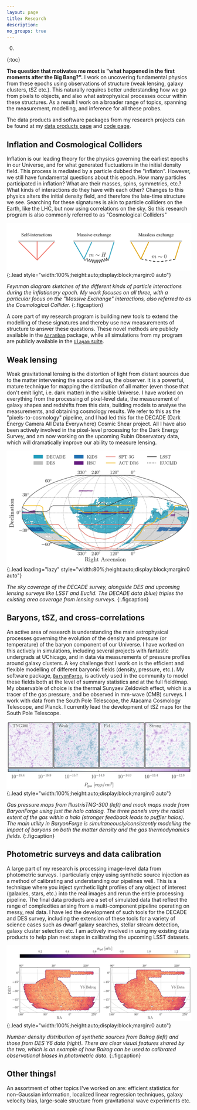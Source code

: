 ```yaml
---
layout: page
title: Research
description:
no_groups: true
---
```


0. 
{:toc}

**The question that motivates me most is "what happened in the first moments after the Big Bang?".** I work on uncovering fundamental physics from these epochs using observations of structure (weak lensing, galaxy clusters, tSZ etc.). This naturally requires better understanding how we go from pixels to objects, and also what astrophysical processes occur within these structures. As a result I work on a broader range of topics, spanning the measurement, modelling, and inference for all these probes.

The data products and software packages from my research projects can be found at my [data products page](/data.md) and [code page](/code.md).


## Inflation and Cosmological Colliders
Inflation is our leading theory for the physics governing the earliest epochs in our Universe, and for what generated fluctuations in the initial density field. This process is mediated by a particle dubbed the "inflaton". However, we still have fundamental questions about this epoch. How many particles participated in inflation? What are their masses, spins, symmetries, etc.? What kinds of interactions do they have with each other? Changes to this physics alters the initial density field, and therefore the late-time structure we see. Searching for these signatures is akin to particle colliders on the Earth, like the LHC, but now using correlations on the sky. So this research program is also commonly referred to as "Cosmological Colliders"

![](/assets/img/research/FeynmanDiagrams.svg){:.lead style="width:100%;height:auto;display:block;margin:0 auto"}

*Feynman diagram sketches of the different kinds of particle interactions during the inflationary epoch. My work focuses on all three, with a particular focus on the "Massive Exchange" interactions, also referred to as the Cosmological Collider.*
{:.figcaption}

A core part of my research program is building new tools to extend the modelling of these signatures and thereby use new measurements of structure to answer these questions. These novel methods are publicly available in the [`Aarambam`](https://github.com/DhayaaAnbajagane/Aarambam) package, while all simulations from my program are publicly available in the [`Ulagam` suite](https://ulagam-simulations.readthedocs.io/en/latest/). 


## Weak lensing
Weak gravitational lensing is the distortion of light from distant sources due to the matter intervening the source and us, the observer. It is a powerful, mature technique for mapping the distribution of all matter (even those that don't emit light, i.e. dark matter) in the visible Universe. I have worked on everything from the processing of pixel-level data, the measurement of galaxy shapes and redshifts from this data, building models to analyse the measurements, and obtaining cosmology results. We refer to this as the "pixels-to-cosmology" pipeline, and I had led this for the DECADE (Dark Energy Camera All Data Everywhere) Cosmic Shear project. All I have also been actively involved in the pixel-level processing for the Dark Energy Survey, and am now working on the upcoming Rubin Observatory data, which will dramatically improve our ability to measure lensing.

![](/assets/img/research/DECam.jpg){:.lead loading="lazy" style="width:80%;height:auto;display:block;margin:0 auto"}

*The sky coverage of the DECADE survey, alongside DES and upcoming lensing surveys like LSST and Euclid. The DECADE data (blue) triples the existing area coverage from lensing surveys.*
{:.figcaption}

## Baryons, tSZ, and cross-correlations
An active area of research is understanding the main astrophysical processes governing the evolution of the density and pressure (or temperature) of the baryon component of our Universe. I have worked on this actively in simulations, including several projects with fantastic undergrads at UChicago, and in data via measurements of pressure profiles around galaxy clusters. A key challenge that I work on is the efficient and flexible modelling of different baryonic fields (density, pressure, etc.). My software package, [`BaryonForge`](https://github.com/DhayaaAnbajagane/BaryonForge.git), is actively used in the community to model these fields both at the level of summary statistics and at the full field/map. My observable of choice is the thermal Sunyaev Zeldovich effect, which is a tracer of the gas pressure, and be observed in mm-wave (CMB) surveys. I work with data from the South Pole Telescope, the Atacama Cosmology Telescope, and Planck. I currently lead the development of tSZ maps for the South Pole Telescope.

![](/assets/img/research/BaryonForge.jpg){:.lead style="width:100%;height:auto;display:block;margin:0 auto"}

*Gas pressure maps from IllustrisTNG-300 (left) and mock maps made from BaryonForge using just the halo catalog. The three panels vary the radial extent of the gas within a halo (stronger feedback leads to puffier halos). The main utility in BaryonForge is simultaneously/consistently modelling the impact of baryons on both the matter density and the gas thermodynamics fields.*
{:.figcaption}

## Photometric surveys and data calibration
A large part of my research is processing image-level data from photometric surveys. I particularly enjoy using synthetic source injection as a method of calibrating and understanding our pipelines well. This is a technique where you inject synthetic light profiles of any object of interest (galaxies, stars, etc.) into the real images and rerun the entire processing pipeline. The final data products are a set of simulated data that reflect the range of complexities arising from a multi-component pipeline operating on messy, real data. I have led the development of such tools for the DECADE and DES survey, including the extension of these tools for a variety of science cases such as dwarf galaxy searches, stellar stream detection, galaxy cluster selection etc. I am actively involved in using my existing data products to help plan next steps in calibrating the upcoming LSST datasets.

![](/assets/img/research/Y6Balrog.jpg){:.lead style="width:100%;height:auto;display:block;margin:0 auto"}

*Number density distribution of synthetic sources from Balrog (left) and those from DES Y6 data (right). There are clear visual features shared by the two, which is an example of how Balrog can be used to calibrated observational biases in photometric data.*
{:.figcaption}

## Other things!
An assortment of other topics I've worked on are: efficient statistics for non-Gaussian information, localized linear regression techniques, galaxy velocity bias, large-scale structure from gravitational wave experiments etc.